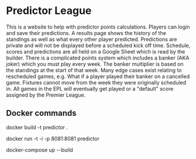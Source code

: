 
# Predictor League

This is a website to help with predictor points calculations.  Players can login and save their predictions.  A results page shows the history of the standings as well as what every other player predicted.  Predictions are private and will not be displayed before a scheduled kick off time.  Schedule, scores and predictions are all held on a Google Sheet which is read by the builder.  There is a complicated points system which includes a banker (AKA joker) which you must play every week.  The banker multiplier is based on the standings at the start of that week.  Many edge cases exist relating to rescheduled games, e.g. What if a player played their banker on a cancelled game.  Fixtures cannot move from the week they were originally scheduled in.  All games in the EPL will eventually get played or a "default" score assigned by the Premier League.

## Docker commands

docker build -t predictor .

docker run -t -i -p 8081:8081 predictor

docker-compose up --build

